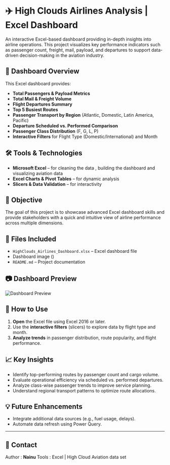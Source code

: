 # ✈️ High Clouds Airlines Analysis | Excel Dashboard

An interactive Excel-based dashboard providing in-depth insights into airline operations. This project visualizes key performance indicators such as passenger count, freight, mail, payload, and departures to support data-driven decision-making in the aviation industry.

## 📌 Dashboard Overview

This Excel dashboard provides:

- **Total Passengers & Payload Metrics**
- **Total Mail & Freight Volume**
- **Flight Departures Summary**
- **Top 5 Busiest Routes**
- **Passenger Transport by Region** (Atlantic, Domestic, Latin America, Pacific)
- **Departure Scheduled vs. Performed Comparison**
- **Passenger Class Distribution** (F, G, L, P)
- **Interactive Filters** for Flight Type (Domestic/International) and Month

## 🛠️ Tools & Technologies

- **Microsoft Excel** – for cleaning the data , building the dashboard and visualizing aviation data
- **Excel Charts & Pivot Tables** – for dynamic analysis
- **Slicers & Data Validation** – for interactivity

## 📌 Objective

The goal of this project is to showcase advanced Excel dashboard skills and provide stakeholders with a quick and intuitive view of airline performance across multiple dimensions.

## 📁 Files Included

- `HighClouds_Airlines_Dashboard.xlsx` – Excel dashboard file
- Dashboard image ()
- `README.md` – Project documentation

## 📷 Dashboard Preview

![Dashboard Preview](images/airlines-dashboard-preview.png)

## 🚀 How to Use

1. **Open** the Excel file using Excel 2016 or later.
2. Use the **interactive filters** (slicers) to explore data by flight type and month.
3. **Analyze trends** in passenger distribution, route popularity, and flight performance.

## 📈 Key Insights

- Identify top-performing routes by passenger count and cargo volume.
- Evaluate operational efficiency via scheduled vs. performed departures.
- Analyze class-wise passenger trends to improve service planning.
- Understand regional transport patterns to optimize route allocations.

## 💡 Future Enhancements

- Integrate additional data sources (e.g., fuel usage, delays).
- Automate data refresh using Power Query.

---

## 📩 Contact

Author : **Nainu**
Tools : Excel | High Cloud Aviation data set









